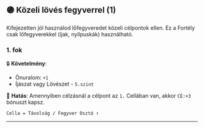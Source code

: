 ## 🟣 Közeli lövés fegyverrel (1)

Kifejezetten jól használod lőfegyveredet közeli célpontok ellen. Ez a Fortély csak lőfegyverekkel (íjak, nyílpuskák) használható.

### 1. fok

🔒 **Követelmény**:
- Önuralom: `+1`
- Íjászat vagy Lövészet - `5.szint`

🌟 **Hatás**: Amennyiben célzásnál a célpont az `1.` Cellában van, akkor `CÉ:+3` bónuszt kapsz.

```
Cella = Távolság / Fegyver Osztó ↑
```

---
